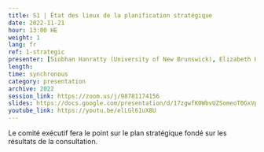 ```yaml
---
title: S1 | État des lieux de la planification stratégique
date: 2022-11-21
hour: 13:00 HE
weight: 1
lang: fr
ref: 1-strategic
presenter: [Siobhan Hanratty (University of New Brunswick), Elizabeth Hill (University of Western Ontario)]
length:
time: synchronous
category: presentation
archive: 2022
session_link: https://zoom.us/j/98781174156
slides: https://docs.google.com/presentation/d/17zgwfK0WbvUZSomeoT0GxVpxJS8FmJUy/edit?usp=share_link&ouid=112190682180433392211&rtpof=true&sd=true
youtube_link: https://youtu.be/elLGl61uX8U
---
```

Le comité exécutif fera le point sur le plan stratégique fondé sur les résultats de la consultation. <!--more-->
